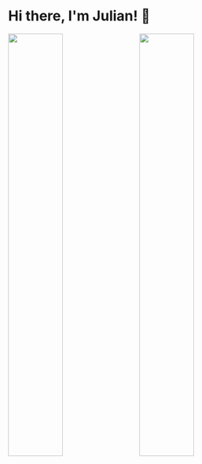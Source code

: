 # Hi there, I'm Julian! 👋

<div width="100%">
<img align="left" width="47%" src="https://github-readme-stats.vercel.app/api?username=JHartmann-ims&show_icons=true&theme=radical" />

<img align="right" width="47%" src="https://github-readme-stats.vercel.app/api/top-langs/?username=JHartmann-ims&layout=compact" />
</div>


